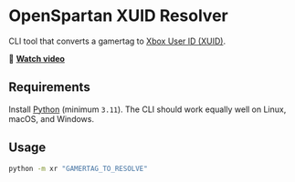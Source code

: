 # OpenSpartan XUID Resolver

CLI tool that converts a gamertag to [Xbox User ID (XUID)](https://learn.microsoft.com/gaming/gdk/_content/gc/reference/live/rest/uri/presence/uri-usersxuidget).

🎥 [**Watch video**](https://www.youtube.com/watch?v=HZcG5-X_Cpw)

## Requirements

Install [Python](https://www.python.org/downloads/) (minimum `3.11`). The CLI should work equally well on Linux, macOS, and Windows.

## Usage

```bash
python -m xr "GAMERTAG_TO_RESOLVE"
```
